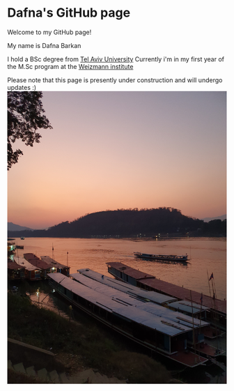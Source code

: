 # Dafna's GitHub page

Welcome to my GitHub page!

My name is Dafna Barkan

I hold a BSc degree from [Tel Aviv University](https://english.tau.ac.il/)
Currently i'm in my first year of the M.Sc program at the [Weizmann institute](https://www.weizmann.ac.il/)


Please note that this page  is presently under construction and will undergo updates :)
![view pic](view.jpg)
